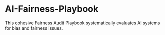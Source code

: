 # AI-Fairness-Playbook
This cohesive Fairness Audit Playbook systematically evaluates AI systems for bias and fairness issues. 

